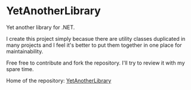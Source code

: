 YetAnotherLibrary
=================

Yet another library for .NET.

I create this project simply becasue there are utility classes duplicated in many projects and I feel it's better to put them together in one place for maintainability.

Free free to contribute and fork the repository. I'll try to review it with my spare time.

Home of the repository: [YetAnotherLibrary](https://github.com/huanlin/YetAnotherLibrary)
